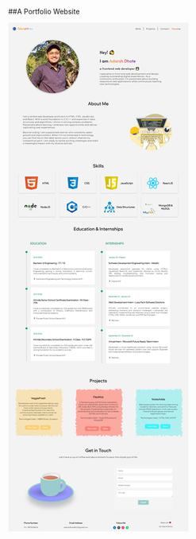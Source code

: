 ##A Portfolio Website

![My Portfolio](https://github.com/adarsh-206/adarshfolio/blob/main/portfolio.png)

